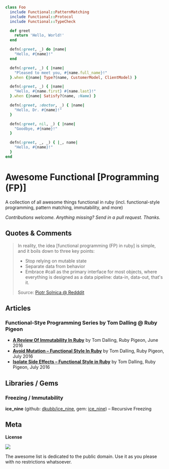 ```ruby
class Foo
  include Functional::PatternMatching
  include Functional::Protocol
  include Functional::TypeCheck

  def greet
    return 'Hello, World!'
  end

  defn(:greet, _) do |name|
    "Hello, #{name}!"
  end

  defn(:greet, _) { |name|
    "Pleased to meet you, #{name.full_name}!"
  }.when {|name| Type?(name, CustomerModel, ClientModel) }

  defn(:greet, _) { |name|
    "Hello, #{name.first} #{name.last}!"
  }.when {|name| Satisfy?(name, :Name) }

  defn(:greet, :doctor, _) { |name|
    "Hello, Dr. #{name}!"
  }

  defn(:greet, nil, _) { |name|
    "Goodbye, #{name}!"
  }

  defn(:greet, _, _) { |_, name|
    "Hello, #{name}!"
  }
end
```

# Awesome Functional [Programming (FP)]

A collection of all awesome things functional in ruby (incl. functional-style programming, pattern matching, immutability, and more)

_Contributions welcome. Anything missing? Send in a pull request. Thanks._



## Quotes & Comments

> In reality, the idea [functional programming (FP) in ruby] is simple, and it boils down to three key points:
>
> - Stop relying on mutable state
> - Separate data from behavior
> - Embrace #call as the primary interface for most objects,
>   where everything is designed as a data pipeline: data-in, data-out, that's it.
>
>  Source: [Piotr Solnica @ Redddit](https://www.reddit.com/r/ruby/comments/7y7gvw/functional_programming_in_ruby/)



## Articles

### Functional-Stye Programming Series by Tom Dalling @ Ruby Pigeon

- **[A Review Of Immutability In Ruby](https://www.rubypigeon.com/posts/a-review-of-immutability-in-ruby)**  by Tom Dalling, Ruby Pigeon, June 2016
- **[Avoid Mutation – Functional Style In Ruby](https://www.rubypigeon.com/posts/avoid-mutation-functional-style-in-ruby)**  by Tom Dalling, Ruby Pigeon, July 2016
- **[Isolate Side Effects – Functional Style in Ruby](https://www.rubypigeon.com/posts/isolate-side-effects-functional-style-in-ruby)**   by Tom Dalling, Ruby Pigeon, July 2016




## Libraries / Gems


### Freezing / Immutability

**ice_nine** (github: [dkubb/ice_nine](https://github.com/dkubb/ice_nine), gem: [ice_nine](https://rubygems.org/gems/ice_nine))  – Recursive Freezing 




## Meta

**License**

![](https://publicdomainworks.github.io/buttons/zero88x31.png)

The awesome list is dedicated to the public domain. Use it as you please with no restrictions whatsoever.
